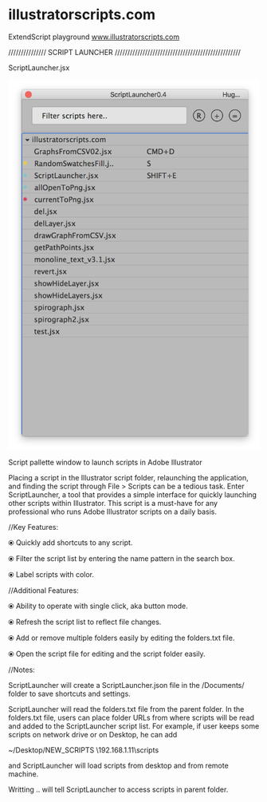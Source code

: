 # illustratorscripts.com
ExtendScript playground
<a href="http://www.illustratorscripts.com">www.illustratorscripts.com</a>




/////////////// SCRIPT LAUNCHER //////////////////////////////////////////////////

ScriptLauncher.jsx 

![Script pallette window to launch scripts in Adobe Illustrator](/fullClean.png?raw=true "ScriptLauncher.jsx")



Script pallette window to launch scripts in Adobe Illustrator


Placing a script in the Illustrator script folder, relaunching the application, and finding the script through File > Scripts can be a tedious task. Enter ScriptLauncher, a tool that provides a simple interface for quickly launching other scripts within Illustrator. This script is a must-have for any professional who runs Adobe Illustrator scripts on a daily basis.

//Key Features:

⦿ Quickly add shortcuts to any script.

⦿ Filter the script list by entering the name pattern in the search box.

⦿ Label scripts with color.



//Additional Features:

⦿ Ability to operate with single click, aka button mode.

⦿ Refresh the script list to reflect file changes.

⦿ Add or remove multiple folders easily by editing the folders.txt file.

⦿ Open the script file for editing and the script folder easily.



//Notes:

ScriptLauncher will create a ScriptLauncher.json file in the <User>/Documents/ folder to save shortcuts and settings.

ScriptLauncher will read the folders.txt file from the parent folder. In the folders.txt file, users can place folder URLs from where scripts will be read and added to the ScriptLauncher script list. For example, if user keeps some scripts on network drive or on Desktop, he can add 

~/Desktop/NEW_SCRIPTS 
\\192.168.1.11\scripts

and ScriptLauncher will load scripts from desktop and from remote machine.

Writting .. will tell ScriptLauncher to access scripts in parent folder.





